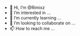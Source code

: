 - 👋 Hi, I’m @Rimixz
- 👀 I’m interested in ...
- 🌱 I’m currently learning ...
- 💞️ I’m looking to collaborate on ...
- 📫 How to reach me ...

<!---
Rimixz/Rimixz is a ✨ special ✨ repository because its `README.md` (this file) appears on your GitHub profile.
You can click the Preview link to take a look at your changes.
--->
